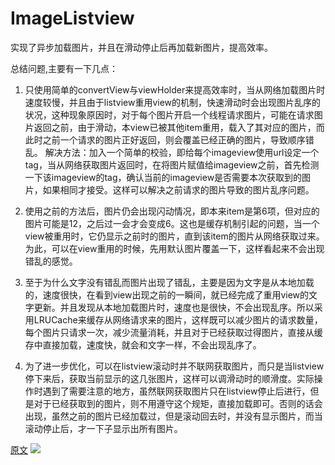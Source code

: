 # ImageListview
实现了异步加载图片，并且在滑动停止后再加载新图片，提高效率。

总结问题,主要有一下几点：

1. 只使用简单的convertView与viewHolder来提高效率时，当从网络加载图片时速度较慢，并且由于listview重用view的机制，快速滑动时会出现图片乱序的状况，这种现象原因时，对于每个图片开启一个线程请求图片，可能在请求图片返回之前，由于滑动，本view已被其他item重用，载入了其对应的图片，而此时之前一个请求的图片正好返回，则会覆盖已经正确的图片，导致顺序错乱。
解决方法：加入一个简单的校验，即给每个imageview使用url设定一个tag，当从网络获取图片返回时，在将图片赋值给imageview之前，首先检测一下该imageview的tag，确认当前的imageview是否需要本次获取到的图片，如果相同才接受。这样可以解决之前请求的图片导致的图片乱序问题。

2. 使用之前的方法后，图片仍会出现闪动情况，即本来item是第6项，但对应的图片可能是12，之后过一会才会变成6。这也是缓存机制引起的问题，当一个view被重用时，它仍显示之前时的图片，直到该item的图片从网络获取过来。为此，可以在view重用的时候，先用默认图片覆盖一下，这样看起来不会出现错乱的感觉。

3. 至于为什么文字没有错乱而图片出现了错乱，主要是因为文字是从本地加载的，速度很快，在看到view出现之前的一瞬间，就已经完成了重用view的文字更新。并且发现从本地加载图片时，速度也是很快，不会出现乱序。所以采用LRUCache来缓存从网络请求来的图片，这样既可以减少图片的请求数量，每个图片只请求一次，减少流量消耗，并且对于已经获取过得图片，直接从缓存中直接加载，速度快，就会和文字一样，不会出现乱序了。

4. 为了进一步优化，可以在listview滚动时并不联网获取图片，而只是当listview停下来后，获取当前显示的这几张图片，这样可以调滑动时的顺滑度。实际操作时遇到了需要注意的地方，虽然联网获取图片只在listview停止后进行，但是对于已经获取到的图片，则不用遵守这个规矩，直接加载即可。否则的话会出现，虽然之前的图片已经加载过，但是滚动回去时，并没有显示图片，而当滚动停止后，才一下子显示出所有图片。

[原文](http://blog.csdn.net/lqc1992/article/details/51532557)
![](http://img.blog.csdn.net/20160529171409063?watermark/2/text/aHR0cDovL2Jsb2cuY3Nkbi5uZXQv/font/5a6L5L2T/fontsize/400/fill/I0JBQkFCMA==/dissolve/70/gravity/SouthEast)
